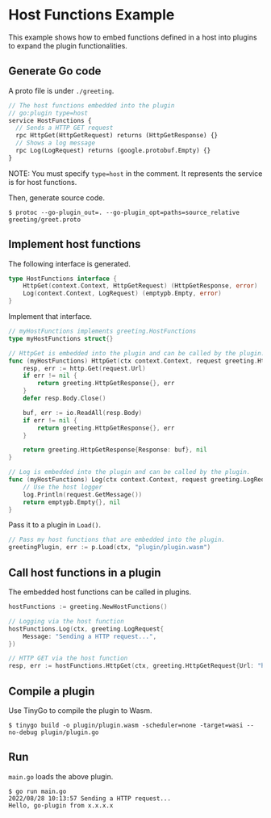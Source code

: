 # Host Functions Example
This example shows how to embed functions defined in a host into plugins to expand the plugin functionalities.

## Generate Go code
A proto file is under `./greeting`.

```protobuf
// The host functions embedded into the plugin
// go:plugin type=host
service HostFunctions {
  // Sends a HTTP GET request
  rpc HttpGet(HttpGetRequest) returns (HttpGetResponse) {}
  // Shows a log message
  rpc Log(LogRequest) returns (google.protobuf.Empty) {}
}
```

NOTE: You must specify `type=host` in the comment. It represents the service is for host functions.

Then, generate source code.

```shell
$ protoc --go-plugin_out=. --go-plugin_opt=paths=source_relative greeting/greet.proto 
```

## Implement host functions
The following interface is generated.

```go
type HostFunctions interface {
	HttpGet(context.Context, HttpGetRequest) (HttpGetResponse, error)
	Log(context.Context, LogRequest) (emptypb.Empty, error)
}
```

Implement that interface.

```go
// myHostFunctions implements greeting.HostFunctions
type myHostFunctions struct{}

// HttpGet is embedded into the plugin and can be called by the plugin.
func (myHostFunctions) HttpGet(ctx context.Context, request greeting.HttpGetRequest) (greeting.HttpGetResponse, error) {
	resp, err := http.Get(request.Url)
	if err != nil {
		return greeting.HttpGetResponse{}, err
	}
	defer resp.Body.Close()

	buf, err := io.ReadAll(resp.Body)
	if err != nil {
		return greeting.HttpGetResponse{}, err
	}

	return greeting.HttpGetResponse{Response: buf}, nil
}

// Log is embedded into the plugin and can be called by the plugin.
func (myHostFunctions) Log(ctx context.Context, request greeting.LogRequest) (emptypb.Empty, error) {
	// Use the host logger
	log.Println(request.GetMessage())
	return emptypb.Empty{}, nil
}
```

Pass it to a plugin in `Load()`.

```go
// Pass my host functions that are embedded into the plugin.
greetingPlugin, err := p.Load(ctx, "plugin/plugin.wasm")
```

## Call host functions in a plugin
The embedded host functions can be called in plugins.

```go
hostFunctions := greeting.NewHostFunctions()

// Logging via the host function
hostFunctions.Log(ctx, greeting.LogRequest{
	Message: "Sending a HTTP request...",
})

// HTTP GET via the host function
resp, err := hostFunctions.HttpGet(ctx, greeting.HttpGetRequest{Url: "http://ifconfig.me"})
```

## Compile a plugin
Use TinyGo to compile the plugin to Wasm.

```shell
$ tinygo build -o plugin/plugin.wasm -scheduler=none -target=wasi --no-debug plugin/plugin.go
```

## Run
`main.go` loads the above plugin.

```shell
$ go run main.go
2022/08/28 10:13:57 Sending a HTTP request...
Hello, go-plugin from x.x.x.x
```